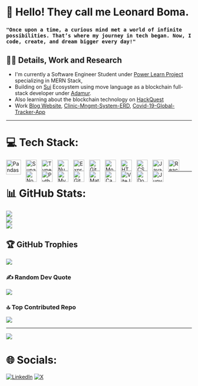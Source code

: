 # 🌝 Hello! They call me Leonard Boma. 
### **`"Once upon a time, a curious mind met a world of infinite possibilities. That’s where my journey in tech began. Now, I code, create, and dream bigger every day!"`**

## 🎨🦺 Details, Work and Research
- I'm currently a Software Engineer Student under [Power Learn Project](https://academy.powerlearnprojectafrica.org/) specializing in MERN Stack,
-  Building on [Sui]( https://docs.sui.io/) Ecosystem using move language as a blockchain full-stack developer under [Adamur](https://www.adamur.io/).
- Also learning about the blockchain technology on [HackQuest](https://www.hackquest.io?type=email-check&inviteCode=DZWVDWGKY6)
- Work [Blog Website](https://tweenwrld.github.io/Blog-Website/), [Clinic-Mngmt-System-ERD](https://github.com/Tweenwrld/Clinic_Management_System/blob/main/Clinic-mngmt-ERD.png), [Covid-19-Global-Tracker-App](https://tweenwrld-covid-19-global-tracker-appapp-qrgjwe.streamlit.app)



___
# 💻 Tech Stack:

<img align="left" alt="Pandas" width="40px" style="padding-right:10px;" src="https://cdn.jsdelivr.net/gh/devicons/devicon@latest/icons/pandas/pandas-original.svg" />
<img align="left" alt="Supabase" width="30px" style="padding-right:10px;"  src="https://cdn.jsdelivr.net/gh/devicons/devicon@latest/icons/supabase/supabase-original.svg" />
<img align="left" alt="TypeScript" width="30px" style="padding-right:10px;" src="https://cdn.jsdelivr.net/gh/devicons/devicon/icons/typescript/typescript-plain.svg" />
<img align="left" alt="NumPy" width="30px" style="padding-right:10px;" src="https://cdn.jsdelivr.net/gh/devicons/devicon@latest/icons/numpy/numpy-original.svg" />
<img align ="left" alt="Express" width="30px" style="padding-right:10px;" src="https://cdn.jsdelivr.net/gh/devicons/devicon@latest/icons/express/express-original.svg" />
<img align="left" alt="Git" width="30px" style="padding-right:10px;" src="https://cdn.jsdelivr.net/gh/devicons/devicon/icons/git/git-original.svg" />
<img align="left" alt="Mongodb" width="30px" style="padding-right:10px;" src="https://cdn.jsdelivr.net/gh/devicons/devicon@latest/icons/mongodb/mongodb-original.svg" />
<img align="left" alt="HTML" width="30px" style="padding-right:10px;" src="https://cdn.jsdelivr.net/gh/devicons/devicon/icons/html5/html5-plain.svg" />
<img align="left" alt="CSS" width="30px" style="padding-right:10px;" src="https://cdn.jsdelivr.net/gh/devicons/devicon/icons/css3/css3-plain.svg" />
<img align="left" alt="JavaScript" width="30px" style="padding-right:10px;" src="https://cdn.jsdelivr.net/gh/devicons/devicon/icons/javascript/javascript-plain.svg" />
<img align="left" alt="React" width="30px" style="padding-right:10px;" src="https://cdn.jsdelivr.net/gh/devicons/devicon/icons/react/react-original.svg" />
<img align="left" alt="NodeJS" width="30px" style="padding-right:10px;" src="https://cdn.jsdelivr.net/gh/devicons/devicon/icons/nodejs/nodejs-original.svg" />
<img align="left" alt="Python" width="30px" style="padding-right:10px;" src="https://cdn.jsdelivr.net/gh/devicons/devicon/icons/python/python-plain.svg" />
<img align="left" alt="MySQL" width="30px" style="padding-right:10px;" src="https://cdn.jsdelivr.net/gh/devicons/devicon@latest/icons/mysql/mysql-original.svg" />
<img align="left" alt="GitHub" width="30px" style="padding-right:10px;" src="https://cdn.jsdelivr.net/gh/devicons/devicon/icons/github/github-original.svg" />
<img align="left" alt="Matplotlib" width="30px" style="padding-right:10px;" src="https://cdn.jsdelivr.net/gh/devicons/devicon@latest/icons/matplotlib/matplotlib-original.svg" />
<img align="left" alt="Canva" width="30px" style="padding-right:10px;" src="https://cdn.jsdelivr.net/gh/devicons/devicon@latest/icons/canva/canva-original.svg" />
<img align="left" alt="ViteJS" width="30px" style="padding-right:10px;" src="https://cdn.jsdelivr.net/gh/devicons/devicon@latest/icons/vitejs/vitejs-original.svg" />
<img align="left" alt="Docker" width="30px" style="padding-right:10px;"  src="https://cdn.jsdelivr.net/gh/devicons/devicon@latest/icons/docker/docker-original.svg" />  
<img align="left" alt="Jupyter" width="30px" style="padding-right:10px;" src="https://cdn.jsdelivr.net/gh/devicons/devicon@latest/icons/jupyter/jupyter-original.svg" />
<br />

___
# 📊 GitHub Stats:
![](https://github-readme-stats.vercel.app/api?username=Tweenwrld&theme=dark&hide_border=false&include_all_commits=false&count_private=false)<br/>
![](https://nirzak-streak-stats.vercel.app/?user=Tweenwrld&theme=dark&hide_border=false)<br/>
![](https://github-readme-stats.vercel.app/api/top-langs/?username=Tweenwrld&theme=dark&hide_border=false&include_all_commits=false&count_private=false&layout=compact)


## 🏆 GitHub Trophies
![](https://github-profile-trophy.vercel.app/?username=Tweenwrld&theme=radical&no-frame=false&no-bg=true&margin-w=4)

### ✍️ Random Dev Quote
![](https://quotes-github-readme.vercel.app/api?type=horizontal&theme=radical)

### 🔝 Top Contributed Repo
![](https://github-contributor-stats.vercel.app/api?username=Tweenwrld&limit=5&theme=dark&combine_all_yearly_contributions=true)

---
[![](https://visitcount.itsvg.in/api?id=Tweenwrld&icon=0&color=0)](https://visitcount.itsvg.in)

# 🌐 Socials:
[![LinkedIn](https://img.shields.io/badge/LinkedIn-%230077B5.svg?logo=linkedin&logoColor=white)](https://linkedin.com/in/https://www.linkedin.com/in/leonard-boma-631aa9234/?originalSubdomain=ke) [![X](https://img.shields.io/badge/X-black.svg?logo=X&logoColor=white)](https://x.com/https://x.com/Tweenhaven35) 
<!-- Proudly created with GPRM ( https://gprm.itsvg.in ) -->
